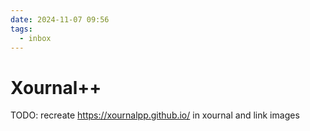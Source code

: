 ```yaml
---
date: 2024-11-07 09:56
tags:
  - inbox
---
```

# Xournal++

TODO: recreate https://xournalpp.github.io/ in xournal and link images
